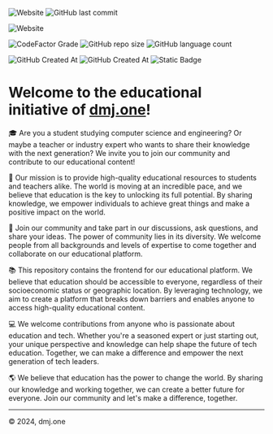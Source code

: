 <!--Code Efficiency: [![CodeFactor](https://www.codefactor.io/repository/github/dmjone/dmjone/badge)](https://www.codefactor.io/repository/github/dmjone/dmjone)-->
![Website](https://img.shields.io/website?url=https%3A%2F%2Fdmj.one&style=for-the-badge&logo=internetarchive&label=https%3A%2F%2Fdmj.one)  ![GitHub last commit](https://img.shields.io/github/last-commit/dmjone/dmjone?style=for-the-badge&label=updated&logo=github)

![Website](https://img.shields.io/website?url=https%3A%2F%2Fdmj.one&style=for-the-badge&logo=data%3Aimage%2Fpng%3Bbase64%2CiVBORw0KGgoAAAANSUhEUgAAADIAAAAyCAYAAAFpOLgnAAAAAXNSR0IArs4c6QAAAARnQU1BAACxjwv8YQUAAAAJcEhZcwAADsMAAA7DAcdvqGQAABdrSURBVFhHpZkJlF11fcd%2Fd3v7e7MmM5lkEjAJSEAMoAZabUVbt9rjglSPokVtqT1F23oo5xTPqfUoFlsoR8VqaqsgIAqCSBUCgQBCBAmBEiXLZJmZzGT2fd56135%2B%2FzcZE1mq7S%2B5c9%2B773%2F%2Fv%2F37%2B%2F3ulRNp%2FNBQMr5%2FoHPpq1j6Z2R%2Ff5Ir5KQWiTQSW1pKeWlrz1nmx2ByNknK81Iv1yScmZPMmWdIGMZfdab7R%2BrXX%2FfP7u9tOlv6%2B%2Ftk6513sF1d1m04Y4uVJIlVO%2FB8nA1TEnW0SZhUJbbSEsT2HrNtfXA0sXMZsfxxCbI9EvmBFLs7LFt%2FzKxbZY3P1a4aarRJvR7s1h%2F0%2BjLNjU7%2FZHj%2F4MDS16YaU0PjiRvHMhtZUioVRSoLnbZ%2FbCLZ%2BrXrJVerSsvYAXGmxsXOZKes8UPDSdEfk0cf3i0z1bI4mVjefcknxJp97tmk0LlaolpNnIIjjcqCRLmuJo%2FGwEiSZDMi4axEmU4J5hZu0OuGjvaPJYuTc8nS1%2BYdx2myfySJbEfclCeNal3EtiT0Iym0FKSxv8%2FpeePrYl1nbvKPjiZJOiUSBVxwJKrPsTiQuu%2FKYrFVWos5XSY%2B17p72ix7tn%2Fk64EE4gShxLOj8vj2H4k3Wxe3XJVcUJHgwC9EhgZkanhA2nKuBLMLiTU7MLItqZTf6nkpcVXbIJCFel1KmYyEDW5eUZIwHYvjORJ4XRLHidhtp%2FS8rW57Ug0i%2Benzz8qRxXk5AEe7d6U8PnBYdh%2FYI%2F1DmCzTI7Fu1tXWDCSlJwdn7HPiWjTNzVkizhfbKJzG7XbgC6a7odTb%2Fcnm6l%2BjhfHZt08OjUdjB48mQ%2FsGv7h0eZmWuYz0Hf37xPW%2B6CG35SB7vSGILiHcSqV82L6i6Ok6c8Pkvv4nG663JZ9NCWErIUao2ilzg4WPSsW8CNfbOvJLCTE2lSSY2Y8WxLMy7I55Y1fKMdxKLZLPZwnauthJss1RR4bhnKQzJbHihtjVSBzSLAwakq7OixdFki5kxWFvx5INdg22qXSnXPGZK2VxekY%2Be921cmzsmKRjX2bnK5L4nPv6xLUSyWU8sRuIsjA%2FKp%2F804%2BKEy5KynPln76xVWYJ27u2PyDlhQnZsfMRyRJ3EXpYk0eOJanaHJo4kuPwq1X5wr9%2FTT77cYLfs8Ra0ypxaEvklQRJxTq270jS4ixIOtWmNpSRo0NSWNUlxUIaJFiQoBpIqrWVUGlHPAJ27ODQOVYQPDMxOiBBI5LYjqVcqaIXJvYXZL4WS2Flj7zqrLMlbjRiY9bRff1JJ5ZIbFiTYRbyWwREmOIzR4yeCb4prl75q3hq9B9LFhqEfamAPxLxUD6FHS3Mahb3dpu1yzccp%2BHDI7XAcjKplCutGVfqtcbpHb0r%2B5Z%2BfuENJ9L4wOiTsVhbUhpfiKvhEaN4BPiExE0YxIRPJLbrSSaT%2BmDX2pW3Ld16Er2ACa55OkyS88IQP6FKJu2K67gEsS0B%2BuuhIEH24LhE00USAjyXSYvLeqWwXl%2B%2Foqf9iPkCLTMZ%2FeWhT2Xy2S%2Fb3ODEhKFKjik1Q4wLIqQm66swV6PXE72IC9BOqaWUA7NYz32x35AEbTt7msBs%2FtT7j%2F3ETnnv0A3DYF7AC6ADKSOCrDZL%2FKwCoTBVo0aAVUyQAT%2BqgliFgthd3YQKelEEYpiWqzDhnE050r26w7KqQ%2BObPcd%2BVu0tHsiBhDYm6T%2FYJ2t6V5BgMKuFJJInzzy%2FRzZvOktqjUUjXkw0JHaaFOCLi0lzIGiJoGWvQjaNrAiLZvZ8rfH9KWrdHAWjHiRy%2F46H5Orrr5UoashX%2FuNGOTo0LNffeJNYmOo7d98JQlPZcH4Q1%2BUbt%2F9AvnzrLfL1731X8sVEPv6py0mxWKbGSWAijWAQW8OT2jkFx44YmxcssjqsS3m2Ymzs%2BuA%2BkvhJLBPTU3LN12%2BQr175GWkgQKNOqrFJGsSW7hbSrYHbAvFyeYlJv9iYTgMSpHYd62%2FUdV4DW0eYy23DYaeK47QIKEWEefKjB7fLKes3yJZzXyNWsSjpXFEKxaxk1q6SpCsFuM0JeSJOvsjmBAYQGmqghCGah03Hj%2FcNlrFPPo2EKSTxQBFsgiQ%2BCNkid277iYyMT8jlH7tUYpcmoDwmXhEw8VkmTeEkVcD5Lt%2B5F%2B1BTeOz2HLOMkyUAPZhitBqBb8CYJIlHBNy48jAgKRwoo%2FPgpCIsnycyQ0JAOlkJFdolZUria40%2BMI9YUgCaUAYv8VrO16xZmiZidJC%2F7Fc2lbH8EWjjZuqKhWRoyBqktJ1MAY%2F4ScHbqY68ptKnij%2B6H1J8khx7aoLzabQSUxOJHJn60S5dpmVzQGT5ABpTrUwvDPEv26ccUFGzrYyBF%2BCMDylbd2q4aUtluklmRyn6aGJDi%2FlfjoK4w%2F5jcY6TdQoTuIwSu6H5Q1rzjjl3qWlL0kvyWRycOx9SHmHp%2BYBCdR0kdqaaNFy4is4qnkI1Vw2tdvvH3xt74Vb1NAvoBdlMnZouIF3U1oobAq0rb5gs4BcQAXuMp6HCeHKtq4GSloDwfkclf8fm7v8ik5iMnt0fI0fBEMh9ud%2ByeRojcAkW52PJgGahIrE2rjgBxUAhYymJRoa1RbnPw%2Bjs5a2NLTMZP7gUGmh4c87qZR41G%2BXDfSfoqm2H5q9AZtoJtcQ30QYa%2FS69jP5XNbsoxsCpM%2B1r%2BrYbC5AutZQxffnW1sLkidyckiZZeM0%2FshoeaQPSFOQM9UFA%2FlaR2IY4nwTwgqCEf5R0hDm8qunj01daS5ARpNa%2F7E7set7NfkSNtG64FfGxcl1gsKKtmXyAFORC6FQ9dm4FttSzxaMGfMka5qipeSb7gxNud5FL6vXzB%2BfEYF2hm%2BU1fqsNsxip7AxcKH5kWB4lTMEo5SicsX4JImomj2MFDTKqGJqShSFUqnRYGLGtqy7o21V%2B5vt%2BuDINU2cgNjdy3TIocEpsdE5kUWJq9Nio0WKWp52czAk4qjpCUyUkT8xIQkNtU2XXnBBcipwaz4t7XmizZI3mW1t171CoyJszHITUYN9d%2B78GRCFKA200BafiKqMjou1UIYZqvkhEINn8FMUAvH87h8bppjRmzZAXdZQRqhjtpTHZ863q0Ho%2BIo%2FNObq1Gd3PSX7%2Bp6TR5%2F6qfx4%2B0MyOjQpczMzUqZ7TOwGG9B%2B5sGy2BMvXZDxuQUTwh7m3knTmCbSsjQf2h6lCBzXsf%2FSriNFue5LuVYHWGFECT7nlWfLd26%2FS17%2FmjOlpYVyirkW5qbRypI9%2B%2FcRXSJ%2F969Xy9zsjPQdOiRHjvXLvkNcN%2BtmjZbqeMU15P8DW8NP2z7Ly0ht%2BpjsfGynRE4of33JB6WFjrSAtB7M9%2FQfka13%2FVDOe%2BVZUsEkF73pbbRFvrx%2B8yZ5du8vZXauIqNTY6x3TRSCbyaHCJgea%2BLwMFGIw2vTRJdDJ5uSrd%2F%2Blnz4ne%2BUrNuOYT0Zn56U7Y8%2BLH%2F8u2%2BQQoHqR8u059BBOee0V0qSJWhKwE7CbJDSIlWShITW4qU5RN74tn7QjCbg8QutcpQlksGi0hqFCJzfkG2P7pB3v%2FUdlF2iy6wVefXGDcLcLNaKdolMya1ymXpPuVRIWmIAvsVPWBPM8y6RYFVncGRRPAdIIaSjas00dpXZWapfQfYPDcqrTjudeZW%2BjNhMNFYzSItPQ7o%2F7YrSeWZ1q8iRMgwUkmB2GdhnP%2BXXmQ%2B9CI1qSF9jkS9Wa8lo8YuDB0DZtNz3s8ckztMlrukhy8huGusEgbTcxiCqYy3AjIZINcX87M6BJuXajQwNRzfYiRx06hWaiIykDawHNLp0h5y0gRhdmJfT154ieab72KamgGEOSevXR8TNtBloie085gK3aCYsGIQNBLWsRuvabvSFRvsGMWTsaQ9cBE2f%2B%2BUzUsgU5dj4qGw4dT3T1mGkLsqqrhUyPT3NLIfmdiiv6F0rY1Mz5ElKphirO1Z2ycaNp5l6b5FzQRRf0HFqz5OGydTh4e5aEI%2FSWpsgWMnArkCZYPuRiXE0j6W6OEJ9ycji4gzJlhUvy%2FCYaZGZ2XlZf%2FoZdCtMPeoDzJdg5iiMJlpPXd2l%2BxsmSsP7Bv4l5zlXFOkKTVSpXQnFhEzGumKDrhaNjEJPwNApKULVS5uqqTimHagihn7W2bK0rmd57%2BUPSvWBYw9QqP7QxCj%2FiS9tTah%2B1AyYWrSkeoPimUKGKcOY2CzX%2Bs9ZYdv3g1LH%2Bl668iYtFy2lzCmr34LK15mbuKOK9D7qu6CCnn0tvZwDDVnWm8hStFZc02iCQTW0vRMZKJ2kyXFa6B%2FpDhr%2BUDmirWNoT4GmdT8icgzgEYG2GSZR0GygMM%2F5RibQjzZ3OJlelMlxGjk8soFyfgtyb4mBF8UjbSpygGgriVepB40kTq5u7%2Bn4%2FNItL0ovy%2BTlKBkYs6ctuZBM%2Fwio%2BxbHdboVAzUZASpT83WOMWY0N2huJsbcagHDGn8SKGPUsIdc1725I5d9MLOmU4vwb02%2FlSJT%2FSPnEcZfolF5s05shjhRLsxHbTabqNJsmU3goRAWNb8374El54hoN2v5roChBTlNo2QGaMt%2BnFb7yo6e9ifMjb8B%2Fa%2BKgGxtlLVvU%2BPeZeSBoZKOoi7u12xRT6gg5qyVX5FLLY8itOkmGcyBguofxRRlzHIU0t%2FQTfdhj7xOmcpjiQ%2FabpOg8RFCa7J54cXpJRWZPDLSwyx2P9Y%2BS0c%2BH4GUkVpfDwdQ03NzAxRQqchEW73BbwCXEVqxRvXX3tbsoUqYm1R5vKEK8lmTTxvrNDVFP%2Bs9zVXG6arxoThovKWjp7Nfv%2F46vagik3uPfA%2BDvz8G%2BFQYtVAKJh6HMjc36e4nMDQWVKE0J3CdzjEa7D4AqnVJw0jnmSUtlsl4Y0k5fR6XNXM%2FXuX6iUvNmEgnhEL3dKxZ8a6ly8t00q7VgZEzEOTnsW0XtU%2FT2FUmpopyNi6HaDzMQyH1QjNs2CimZYuZS%2FGKCmBuCesopLmgDT%2B9IPf7NEOBSyOjzxf0RiXucZh7tScENEz3dSLpowAtU0YWiPG0Rttyfsfqjj3mArSsSOXI8Jtdy3pQn26Zyq6%2F6B8VXpOWUMHOhMwieZA2xTXy56jyK1mC1VFC88GiVYjB4yiAKc2sBk6caMeAILSDSaMu1AEsy3f1Vlu7OFkaMPgczzHlqwBh7mUd8zTLNTZU4KbIrNDq9kfdazrMSGyu4onNXNxF2LhGcI4koZFCUC%2FbTruirqeYYOEndj0mv%2Ff6C4yOOgWFVCqyhQGeNkXdT7gZCFbmtPoxg4r2SklAnxX4zBva%2BWGYmHrNdfWGRTua0DFaNAgOkWA8TU1R6dQJ2iHSqWlHYj57FLEUYqrwRNAFrT2dT9oTgxMp3HkLiWuU0E2isIowjAaFbhURBiksn5KHH3lUwnIkqZDpq8amTAFOg3herEhSw1O1mtgLixJMz8iOhx4UDwOkQhIZI9ji4mgaEhTUacBKiHedETmCRlmixUWJpialMToqoXan5IMGsoWnHeIoISrUeHk0SOvQs0TIffPU0fGc3eLKpcT%2BmSacljyhYeJ5RRNOGp82lp4eHZHd%2F71btpyziUK3gJcipjsYYSVLIbSuXyiIrM0R4%2B9444UIy71Y3GWySGM%2FB6FN%2FBNSTkYfTGM7JhJURWD2AVxsHTdrVQmZDmNGpRCv6SMDfcfRmm3mkUeroedM89hQyKUvc%2F7qE5%2F80mI9eEWVKqxvV0LCxySvCzMQampqSu68527Z03dAwsU5Ofe0TXLVtddKKZeWe3fskNvv%2FS8ZHJmSux7eIZtWr5b21lbZufvnctuPfyi%2Fs%2Fls8o1YxgWxi2UJlxSt%2BTY8u2vvPjn3VZvlm3d8X1KE1E9375Lurm6G9BzAEMp%2F3n6bfOvWm2Tj%2Bo3Su7aXPYgW5NFRzTwyXYoelRUQaLGpxufqQytPcVzTy8qgTIPmypcax7YHt0tXW5v0MDCuX3OKLMwvyle%2BczOzQSCXfehP5LqrPicfe9%2F7pZj2pFQsiU94PfL007K3f4C5rix33%2F%2BQ%2FGz3s2LRzmJIeXrvL2SiPEdIiOw93C%2F3PPKIjE2MyhmnrpPp%2BXFJZSryb7d%2BUzpLedn6%2BavptzLy%2FdtulRkMqgOokgqvPZk%2Bv9dhlM%2Bv1ce0dRABGNKE1ikVPLci8fxJwkSw9qh0treKE6Xlh9vvkz%2B7%2BCJcTqeesMam0TYWsuTu7dtk98E%2BOX%2FTmbJxTa9cfs0XZOtV%2FyDrelbB2ZJ7Hn9YNvSsY2CdkGtvuUkuf%2F8H5e1v%2BH2po3iauElacrL%2FyIC%2BLJFNG8%2Fk%2Bgwg0CqFliKDGDlhZzhrhiteNXPk%2BJiopIrsDaP4DBVGL1mNmrhhhTAgMfFOFC1IOhPJ3Pii3HXfffLnH%2FgwexHTDS13moRsC%2Fa7qTSWHZcHnnhM3s5gfP2N35IrPnypFAkVfYdAvhqmmrS2tiM6ZWS4ro%2BZCnmTL3FUJ%2F8qtD4tEviLICZ5ilFNTXLzDHDmBuMRlfW4EsgwaAO79x%2FvUPWZqK3Jq3ChgAd3L1XA4l2yomeDXPS29wAAIDn5I8xZ%2BthfDy2QDz32sIyNj8lH3n2xmWCyKFYstbIWOOUfKihH9qU26ODtgnopPme47qikDSbLORRql4Y%2FL06uA29r7QIRUSJyskZ49YKZ4RSKOVR2FLrfmjs6djot93MNP0y7WMsLGaiAo5S%2BXEYALXaaPVpHjIagkjANUaW03RUHkNjTt9%2B8UHnNOeeJFAtyzwPbZEWpRS7YssXEsJkHlalfRSg6tww1g6Q3Vo19CRZmQCbqEbxiZno3UxJP64qGuuijctZhPFXCuENDSqXTvYFZrp9nM1cf4MPndFENfg1NDBbEQKZ5IaOvDC0qslVjozmsBP6XSKkWFNUi3FKQCgxX9PaKEM9PPrFTqtSSC7acD3o397J0oFXrpvhOaxLVKxxUfYwRB4QSimUKbZJB%2BWxrl7iKXFYB4xTwHgVW6w%2BCGzJGQSbKgnkOHcfXtPWu3NPMGmji4NGbkecSHdd1VqDHMHGdodKmade1h9JHVloobVoU05JQnfUtukbivsPPyNRMXc4%2Ba7MUiiRoVGUNUzhIE9KaOMS31r9EB2byIVickhSIpC%2BGIrwKJ7oC1yARgN1skxSlqNPK22iiKYChzfNuDSnL%2FkH7qT0Xq%2FzLiiiN9R39Bq76C00iban1rIXKA5kWFkl6ILoByhTztCP8VqlWJaNvX8HSmPUpbSuSOVksh5LNt5gGsICw%2BlAk8OtSr1akVp0mbHN0ummU1dDNIWtafKyrfLRRrSBvhv5LB7UiXtI80MKb4AnTg2nExPFNbaeuvnRJ9JMVURo5OHwRKPYDdZvWFW3fC9QIbbENwUgPRSodZ3c9%2B4y0dXRIpVyWXgri7OSU1KjM5cqkrFyRF8fLy8TkPEJ61KpQqtVFPJsB5YpEWVrSKDVXKcvmcxk%2B1RBqegRtCtv8rDmhIWUUIRz5dknr%2Bt5bmwI16QWKKO3Y8ZR9wYa1d1BN32vcqZvpUlx8fGxVRbSVD7Gi4rwuMY8A%2BYDuy9XXoXAa72r7bhK62Qop3OuwpVIZ27CnkZnY%2FxVPPXE2m%2BuLoPje0E6%2Fq3NdJ4tOphdV5DhN9Q3m8p57C%2BzA3SUyEGoBCoADDMzUSB7pPKGb6aHKaBevA9JxBiq4Nrta3bV7bbYXWF7DZtnyBkrN%2BuZZD2Oke7n1A629XSc9AzqRXlaRE4l55WJS73oSfrWPdRZIUH2pZOvrG%2FNSCSsjnM4NvnktT4HD4mpt5hyjiJKGo77HVhnNwwcO%2FUmVsRSNjpNlTfDT35Z6u767dOVl6TdW5EQa2XvkHJT4NCX4PYRXXkPHdAYIY2YRwsc8Sm3KaV4z6HsqdEUpElnzjXOAi5rKsClTHwX5HpZcV1q9YleT029O%2FydFfp0IA2vs8MhGcuV1se2ch1ynocRahOpCyRw6WeRMhYiaLGS8YZQ6gFd3NxrBrsbIxP6e152p8fr%2FIJH%2FAZ1%2BbxAjPWsWAAAAAElFTkSuQmCC)



![CodeFactor Grade](https://img.shields.io/codefactor/grade/github/dmjone/dmjone?style=for-the-badge&label=CodeFactor&logo=codefactor)  ![GitHub repo size](https://img.shields.io/github/repo-size/dmjone/dmjone?style=for-the-badge&label=size&logo=cloudflare)  ![GitHub language count](https://img.shields.io/github/languages/count/dmjone/dmjone?style=for-the-badge&label=top/total%20language&logo=html5) 

![GitHub Created At](https://img.shields.io/github/created-at/divyamohan1993/divyamohan1993.github.io?style=for-the-badge&logo=windowsterminal&label=made%20online)  ![GitHub Created At](https://img.shields.io/github/created-at/dmjone/dmjone?style=for-the-badge&label=transferred%20on&logo=github)  ![Static Badge](https://img.shields.io/badge/initiative%20started%20on-april%202007-auto?style=for-the-badge&color=red)

<!-- [![Deploy static content to Pages](https://github.com/dmjone/dmjone.github.io/actions/workflows/pages.yml/badge.svg)](https://github.com/dmjone/dmjone.github.io/actions/workflows/pages.yml)  |  [![CodeQL](https://github.com/dmjone/dmjone.github.io/actions/workflows/codeql.yml/badge.svg)](https://github.com/dmjone/dmjone.github.io/actions/workflows/codeql.yml) |  [![Dependency Review](https://github.com/dmjone/dmjone.github.io/actions/workflows/dependency-review.yml/badge.svg)](https://github.com/dmjone/dmjone.github.io/actions/workflows/dependency-review.yml)-->


# Welcome to the educational initiative of [dmj.one](https://dmj.one)!

🎓 Are you a student studying computer science and engineering? Or maybe a teacher or industry expert who wants to share their knowledge with the next generation? We invite you to join our community and contribute to our educational content!

🌟 Our mission is to provide high-quality educational resources to students and teachers alike. The world is moving at an incredible pace, and we believe that education is the key to unlocking its full potential. By sharing knowledge, we empower individuals to achieve great things and make a positive impact on the world.

👋 Join our community and take part in our discussions, ask questions, and share your ideas. The power of community lies in its diversity. We welcome people from all backgrounds and levels of expertise to come together and collaborate on our educational platform.

📚 This repository contains the frontend for our educational platform. We believe that education should be accessible to everyone, regardless of their socioeconomic status or geographic location. By leveraging technology, we aim to create a platform that breaks down barriers and enables anyone to access high-quality educational content.

💻 We welcome contributions from anyone who is passionate about education and tech. Whether you're a seasoned expert or just starting out, your unique perspective and knowledge can help shape the future of tech education. Together, we can make a difference and empower the next generation of tech leaders.

🌎 We believe that education has the power to change the world. By sharing our knowledge and working together, we can create a better future for everyone. Join our community and let's make a difference, together.

***
&copy; 2024, dmj.one
